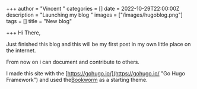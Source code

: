 +++
author = "Vincent "
categories = []
date = 2022-10-29T22:00:00Z
description = "Launching my blog "
images = ["/images/hugoblog.png"]
tags = []
title = "New blog"

+++
Hi There,

Just finished this blog and this will be my first post in my own little place on the internet.

From now on i can document and contribute to others.

I made this site with the [https://gohugo.io/](https://gohugo.io/ "Go Hugo Framework") and used the[Bookworm](https://github.com/gethugothemes/bookworm-light) as a starting theme. 